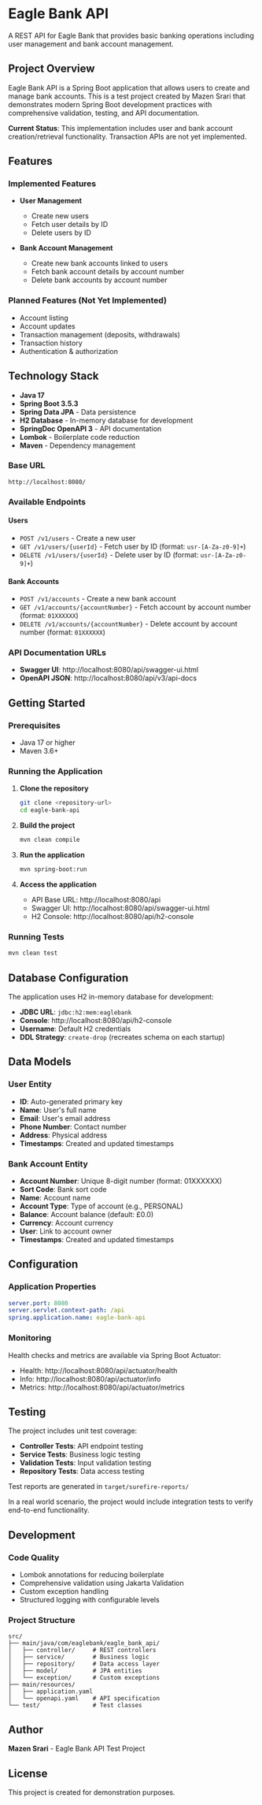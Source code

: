 # Eagle Bank API

A REST API for Eagle Bank that provides basic banking operations including user management and bank account management.

## Project Overview

Eagle Bank API is a Spring Boot application that allows users to create and manage bank accounts. This is a test project created by Mazen Srari that demonstrates modern Spring Boot development practices with comprehensive validation, testing, and API documentation.

**Current Status**: This implementation includes user and bank account creation/retrieval functionality. Transaction APIs are not yet implemented.

## Features

### Implemented Features
- **User Management**
  - Create new users 
  - Fetch user details by ID
  - Delete users by ID
  
- **Bank Account Management**
  - Create new bank accounts linked to users
  - Fetch bank account details by account number
  - Delete bank accounts by account number

### Planned Features (Not Yet Implemented)
- Account listing
- Account updates
- Transaction management (deposits, withdrawals)
- Transaction history
- Authentication & authorization

## Technology Stack

- **Java 17**
- **Spring Boot 3.5.3**
- **Spring Data JPA** - Data persistence
- **H2 Database** - In-memory database for development
- **SpringDoc OpenAPI 3** - API documentation
- **Lombok** - Boilerplate code reduction
- **Maven** - Dependency management

### Base URL
```
http://localhost:8080/
```

### Available Endpoints

#### Users
- `POST /v1/users` - Create a new user
- `GET /v1/users/{userId}` - Fetch user by ID (format: `usr-[A-Za-z0-9]+`)
- `DELETE /v1/users/{userId}` - Delete user by ID (format: `usr-[A-Za-z0-9]+`)

#### Bank Accounts
- `POST /v1/accounts` - Create a new bank account
- `GET /v1/accounts/{accountNumber}` - Fetch account by account number (format: `01XXXXXX`)
- `DELETE /v1/accounts/{accountNumber}` - Delete account by account number (format: `01XXXXXX`)

### API Documentation URLs
- **Swagger UI**: http://localhost:8080/api/swagger-ui.html
- **OpenAPI JSON**: http://localhost:8080/api/v3/api-docs

## Getting Started

### Prerequisites
- Java 17 or higher
- Maven 3.6+

### Running the Application

1. **Clone the repository**
   ```bash
   git clone <repository-url>
   cd eagle-bank-api
   ```

2. **Build the project**
   ```bash
   mvn clean compile
   ```

3. **Run the application**
   ```bash
   mvn spring-boot:run
   ```

4. **Access the application**
   - API Base URL: http://localhost:8080/api
   - Swagger UI: http://localhost:8080/api/swagger-ui.html
   - H2 Console: http://localhost:8080/api/h2-console

### Running Tests
```bash
mvn clean test
```

## Database Configuration

The application uses H2 in-memory database for development:

- **JDBC URL**: `jdbc:h2:mem:eaglebank`
- **Console**: http://localhost:8080/api/h2-console
- **Username**: Default H2 credentials
- **DDL Strategy**: `create-drop` (recreates schema on each startup)

## Data Models

### User Entity
- **ID**: Auto-generated primary key
- **Name**: User's full name
- **Email**: User's email address
- **Phone Number**: Contact number
- **Address**: Physical address
- **Timestamps**: Created and updated timestamps

### Bank Account Entity
- **Account Number**: Unique 8-digit number (format: 01XXXXXX)
- **Sort Code**: Bank sort code
- **Name**: Account name
- **Account Type**: Type of account (e.g., PERSONAL)
- **Balance**: Account balance (default: £0.0)
- **Currency**: Account currency
- **User**: Link to account owner
- **Timestamps**: Created and updated timestamps

## Configuration

### Application Properties
```yaml
server.port: 8080
server.servlet.context-path: /api
spring.application.name: eagle-bank-api
```

### Monitoring
Health checks and metrics are available via Spring Boot Actuator:
- Health: http://localhost:8080/api/actuator/health
- Info: http://localhost:8080/api/actuator/info
- Metrics: http://localhost:8080/api/actuator/metrics

## Testing

The project includes unit test coverage:

- **Controller Tests**: API endpoint testing
- **Service Tests**: Business logic testing
- **Validation Tests**: Input validation testing
- **Repository Tests**: Data access testing

Test reports are generated in `target/surefire-reports/`

In a real world scenario, the project would include integration tests to verify end-to-end functionality.

## Development

### Code Quality
- Lombok annotations for reducing boilerplate
- Comprehensive validation using Jakarta Validation
- Custom exception handling
- Structured logging with configurable levels

### Project Structure
```
src/
├── main/java/com/eaglebank/eagle_bank_api/
│   ├── controller/     # REST controllers
│   ├── service/        # Business logic
│   ├── repository/     # Data access layer
│   ├── model/          # JPA entities
│   └── exception/      # Custom exceptions
├── main/resources/
│   ├── application.yaml
│   └── openapi.yaml    # API specification
└── test/               # Test classes
```

## Author

**Mazen Srari** - Eagle Bank API Test Project

## License

This project is created for demonstration purposes.
